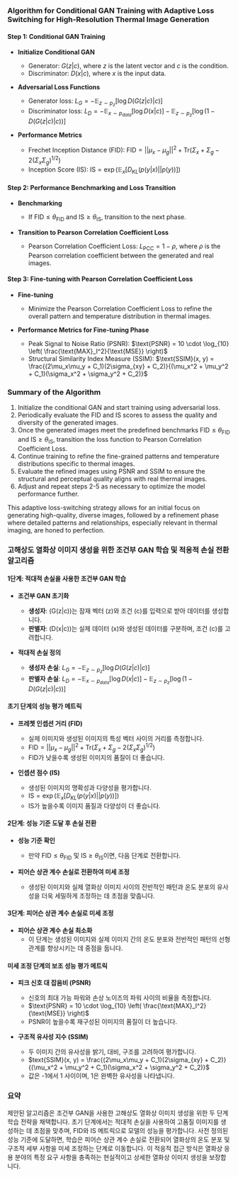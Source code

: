 

### Algorithm for Conditional GAN Training with Adaptive Loss Switching for High-Resolution Thermal Image Generation

#### Step 1: Conditional GAN Training

- **Initialize Conditional GAN**
    - Generator: $G(z|c)$, where $z$ is the latent vector and $c$ is the condition.
    - Discriminator: $D(x|c)$, where $x$ is the input data.

- **Adversarial Loss Functions**
    - Generator loss: $L_G = -\mathbb{E}_{z \sim p_z}[ \log D(G(z|c)|c) ]$
    - Discriminator loss: $L_D = -\mathbb{E}_{x \sim p_{data}}[ \log D(x|c) ] - \mathbb{E}_{z \sim p_z}[ \log (1 - D(G(z|c)|c)) ]$

- **Performance Metrics**
    - Frechet Inception Distance (FID): $\text{FID} = ||\mu_x - \mu_g||^2 + \text{Tr}(\Sigma_x + \Sigma_g - 2(\Sigma_x\Sigma_g)^{1/2})$
    - Inception Score (IS): $\text{IS} = \exp(\mathbb{E}_x[D_{KL}(p(y|x)||p(y))])$

#### Step 2: Performance Benchmarking and Loss Transition

- **Benchmarking**
    - If $\text{FID} \leq \theta_{\text{FID}}$ and $\text{IS} \geq \theta_{\text{IS}}$, transition to the next phase.

- **Transition to Pearson Correlation Coefficient Loss**
    - Pearson Correlation Coefficient Loss: $L_{\text{PCC}} = 1 - \rho$, where $\rho$ is the Pearson correlation coefficient between the generated and real images.

#### Step 3: Fine-tuning with Pearson Correlation Coefficient Loss

- **Fine-tuning**
    - Minimize the Pearson Correlation Coefficient Loss to refine the overall pattern and temperature distribution in thermal images.

- **Performance Metrics for Fine-tuning Phase**
    - Peak Signal to Noise Ratio (PSNR): $\text{PSNR} = 10 \cdot \log_{10} \left( \frac{\text{MAX}_I^2}{\text{MSE}} \right)$
    - Structural Similarity Index Measure (SSIM): $\text{SSIM}(x, y) = \frac{(2\mu_x\mu_y + C_1)(2\sigma_{xy} + C_2)}{(\mu_x^2 + \mu_y^2 + C_1)(\sigma_x^2 + \sigma_y^2 + C_2)}$

### Summary of the Algorithm

1. Initialize the conditional GAN and start training using adversarial loss.
2. Periodically evaluate the FID and IS scores to assess the quality and diversity of the generated images.
3. Once the generated images meet the predefined benchmarks  $\text{FID} \leq \theta_{\text{FID}}$ and $\text{IS} \geq \theta_{\text{IS}}$, transition the loss function to Pearson Correlation Coefficient Loss.
4. Continue training to refine the fine-grained patterns and temperature distributions specific to thermal images.
5. Evaluate the refined images using PSNR and SSIM to ensure the structural and perceptual quality aligns with real thermal images.
6. Adjust and repeat steps 2-5 as necessary to optimize the model performance further.

This adaptive loss-switching strategy allows for an initial focus on generating high-quality, diverse images, followed by a refinement phase where detailed patterns and relationships, especially relevant in thermal imaging, are honed to perfection.



### 고해상도 열화상 이미지 생성을 위한 조건부 GAN 학습 및 적응적 손실 전환 알고리즘

#### 1단계: 적대적 손실을 사용한 조건부 GAN 학습

- **조건부 GAN 초기화**
    - **생성자**: \(G(z|c)\)는 잠재 벡터 \(z\)와 조건 \(c\)를 입력으로 받아 데이터를 생성합니다.
    - **판별자**: \(D(x|c)\)는 실제 데이터 \(x\)와 생성된 데이터를 구분하며, 조건 \(c\)를 고려합니다.

- **적대적 손실 정의**
    - **생성자 손실**: $L_G = -\mathbb{E}_{z \sim p_z}[ \log D(G(z|c)|c) ]$
    - **판별자 손실**: $L_D = -\mathbb{E}_{x \sim p_{data}}[ \log D(x|c) ] - \mathbb{E}_{z \sim p_z}[ \log (1 - D(G(z|c)|c)) ]$

#### 초기 단계의 성능 평가 메트릭

- **프레쳇 인셉션 거리 (FID)**
    - 실제 이미지와 생성된 이미지의 특성 벡터 사이의 거리를 측정합니다.
    - $\text{FID} = ||\mu_x - \mu_g||^2 + \text{Tr}(\Sigma_x + \Sigma_g - 2(\Sigma_x \Sigma_g)^{1/2})$
    - FID가 낮을수록 생성된 이미지의 품질이 더 좋습니다.

- **인셉션 점수 (IS)**
    - 생성된 이미지의 명확성과 다양성을 평가합니다.
    - $\text{IS} = \exp(\mathbb{E}_x[D_{KL}(p(y|x) || p(y))])$
    - IS가 높을수록 이미지 품질과 다양성이 더 좋습니다.

#### 2단계: 성능 기준 도달 후 손실 전환

- **성능 기준 확인**
    - 만약 $\text{FID} \leq \theta_{\text{FID}}$ 및 $\text{IS} \geq \theta_{\text{IS}}$이면, 다음 단계로 전환합니다.

- **피어슨 상관 계수 손실로 전환하여 미세 조정**
    - 생성된 이미지와 실제 열화상 이미지 사이의 전반적인 패턴과 온도 분포의 유사성을 더욱 세밀하게 조정하는 데 초점을 맞춥니다.

#### 3단계: 피어슨 상관 계수 손실로 미세 조정

- **피어슨 상관 계수 손실 최소화**
    - 이 단계는 생성된 이미지와 실제 이미지 간의 온도 분포와 전반적인 패턴의 선형 관계를 향상시키는 데 중점을 둡니다.

#### 미세 조정 단계의 보조 성능 평가 메트릭

- **피크 신호 대 잡음비 (PSNR)**
    - 신호의 최대 가능 파워와 손상 노이즈의 파워 사이의 비율을 측정합니다.
    - $\text{PSNR} = 10 \cdot \log_{10} \left( \frac{\text{MAX}_I^2}{\text{MSE}} \right)$
    - PSNR이 높을수록 재구성된 이미지의 품질이 더 높습니다.

- **구조적 유사성 지수 (SSIM)**
    - 두 이미지 간의 유사성을 밝기, 대비, 구조를 고려하여 평가합니다.
    - $text{SSIM}(x, y) = \frac{(2\mu_x\mu_y + C_1)(2\sigma_{xy} + C_2)}{(\mu_x^2 + \mu_y^2 + C_1)(\sigma_x^2 + \sigma_y^2 + C_2)}$
    - 값은 -1에서 1 사이이며, 1은 완벽한 유사성을 나타냅니다.

### 요약

제안된 알고리즘은 조건부 GAN을 사용한 고해상도 열화상 이미지 생성을 위한 두 단계 학습 전략을 채택합니다. 초기 단계에서는 적대적 손실을 사용하여 고품질 이미지를 생성하는 데 초점을 맞추며, FID와 IS 메트릭으로 모델의 성능을 평가합니다. 사전 정의된 성능 기준에 도달하면, 학습은 피어슨 상관 계수 손실로 전환되어 열화상의 온도 분포 및 구조적 세부 사항을 미세 조정하는 단계로 이동합니다. 이 적응적 접근 방식은 열화상 응용 분야의 특정 요구 사항을 충족하는 현실적이고 상세한 열화상 이미지 생성을 보장합니다.




